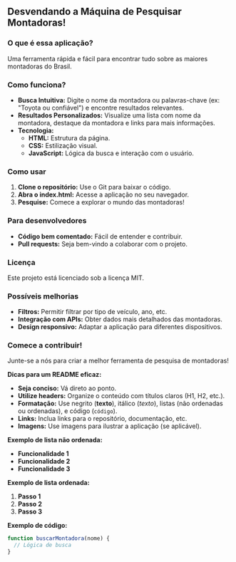 ## Desvendando a Máquina de Pesquisar Montadoras!

### O que é essa aplicação?
Uma ferramenta rápida e fácil para encontrar tudo sobre as maiores montadoras do Brasil.

### Como funciona?
* **Busca Intuitiva:** Digite o nome da montadora ou palavras-chave (ex: "Toyota ou confiável") e encontre resultados relevantes.
* **Resultados Personalizados:** Visualize uma lista com nome da montadora, destaque da montadora e links para mais informações.
* **Tecnologia:**
  * **HTML:** Estrutura da página.
  * **CSS:** Estilização visual.
  * **JavaScript:** Lógica da busca e interação com o usuário.

### Como usar
1. **Clone o repositório:** Use o Git para baixar o código.
2. **Abra o index.html:** Acesse a aplicação no seu navegador.
3. **Pesquise:** Comece a explorar o mundo das montadoras!

### Para desenvolvedores
* **Código bem comentado:** Fácil de entender e contribuir.
* **Pull requests:** Seja bem-vindo a colaborar com o projeto.

### Licença
Este projeto está licenciado sob a licença MIT.

### Possíveis melhorias
* **Filtros:** Permitir filtrar por tipo de veículo, ano, etc.
* **Integração com APIs:** Obter dados mais detalhados das montadoras.
* **Design responsivo:** Adaptar a aplicação para diferentes dispositivos.

### Comece a contribuir!
Junte-se a nós para criar a melhor ferramenta de pesquisa de montadoras!

**Dicas para um README eficaz:**
* **Seja conciso:** Vá direto ao ponto.
* **Utilize headers:** Organize o conteúdo com títulos claros (H1, H2, etc.).
* **Formatação:** Use negrito (**texto**), itálico (*texto*), listas (não ordenadas ou ordenadas), e código (`código`).
* **Links:** Inclua links para o repositório, documentação, etc.
* **Imagens:** Use imagens para ilustrar a aplicação (se aplicável).

**Exemplo de lista não ordenada:**
* **Funcionalidade 1**
* **Funcionalidade 2**
* **Funcionalidade 3**

**Exemplo de lista ordenada:**
1. **Passo 1**
2. **Passo 2**
3. **Passo 3**

**Exemplo de código:**
```javascript
function buscarMontadora(nome) {
  // Lógica de busca
}
